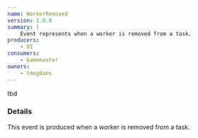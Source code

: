 ```yaml
---
name: WorkerRemoved
version: 1.0.0
summary: |
    Event represents when a worker is removed from a task.
producers:
    - UI
consumers:
    - Gamemaster
owners:
    - tmogdans
---
```


<Admonition>tbd</Admonition>

### Details

This event is produced when a worker is removed from a task.

<NodeGraph title="Consumer / Producer Diagram" />

<Schema />
